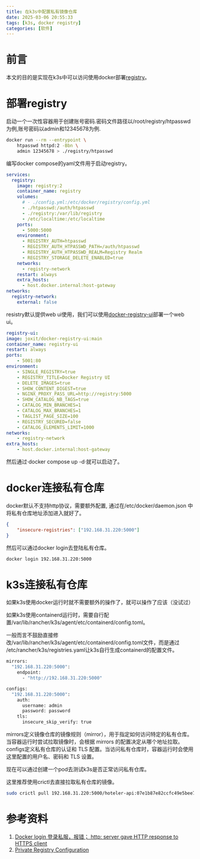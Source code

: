 ```yaml
---
title: 在k3s中配置私有镜像仓库
date: 2025-03-06 20:55:33
tags: [k3s, docker registry]
categories: [软件]
---
```


# 前言

本文的目的是实现在k3s中可以访问使用docker部署[registry](https://hub.docker.com/_/registry)。

# 部署registry

启动一个一次性容器用于创建账号密码.密码文件路径以/root/registry/htpasswd为例,账号密码以admin和12345678为例.

```bash
docker run --rm --entrypoint \
    htpasswd httpd:2 -Bbn \
    admin 12345678 > ./registry/htpasswd
```

编写docker compose的yaml文件用于启动registry。

```yaml
services:
  registry:
    image: registry:2
    container_name: registry
    volumes:
      # - ./config.yml:/etc/docker/registry/config.yml
      - ./htpasswd:/auth/htpasswd
      - ./registry:/var/lib/registry
      - /etc/localtime:/etc/localtime
    ports:
      - 5000:5000
    environment:
      - REGISTRY_AUTH=htpasswd
      - REGISTRY_AUTH_HTPASSWD_PATH=/auth/htpasswd
      - REGISTRY_AUTH_HTPASSWD_REALM=Registry Realm
      - REGISTRY_STORAGE_DELETE_ENABLED=true
    networks:
      - registry-network
    restart: always
    extra_hosts:
      - host.docker.internal:host-gateway
networks:
  registry-network:
    external: false
```

resistry默认提供web ui使用，我们可以使用[docker-registry-ui](https://hub.docker.com/r/joxit/docker-registry-ui)部署一个web ui。

```yaml
registry-ui:
image: joxit/docker-registry-ui:main
container_name: registry-ui
restart: always
ports:
    - 5001:80
environment:
    - SINGLE_REGISTRY=true
    - REGISTRY_TITLE=Docker Registry UI
    - DELETE_IMAGES=true
    - SHOW_CONTENT_DIGEST=true
    - NGINX_PROXY_PASS_URL=http://registry:5000
    - SHOW_CATALOG_NB_TAGS=true
    - CATALOG_MIN_BRANCHES=1
    - CATALOG_MAX_BRANCHES=1
    - TAGLIST_PAGE_SIZE=100
    - REGISTRY_SECURED=false
    - CATALOG_ELEMENTS_LIMIT=1000
networks:
    - registry-network
extra_hosts:
    - host.docker.internal:host-gateway
```

然后通过·docker compose up -d·就可以启动了。

# docker连接私有仓库

docker默认不支持http协议，需要额外配置, 通过在/etc/docker/daemon.json 中将私有仓库地址添加进入就好了。

```json
{
    "insecure-registries": ["192.168.31.220:5000"]
}
```

然后可以通过docker login去登陆私有仓库。

```bash
docker login 192.168.31.220:5000
```

# k3s连接私有仓库

如果k3s使用docker运行时就不需要额外的操作了，就可以操作了应该（没试过）

如果k3s使用containerd运行时，需要自行配置/var/lib/rancher/k3s/agent/etc/containerd/config.toml。

一般而言不鼓励直接修改/var/lib/rancher/k3s/agent/etc/containerd/config.toml文件，而是通过 /etc/rancher/k3s/registries.yaml让k3s自行生成containerd的配置文件。

```bash
mirrors:
  "192.168.31.220:5000":
    endpoint:
      - "http://192.168.31.220:5000"

configs:
  "192.168.31.220:5000":
    auth:
      username: admin
      password: password
    tls:
      insecure_skip_verify: true
```

mirrors定义镜像仓库的镜像规则（mirror），用于指定如何访问特定的私有仓库。当容器运行时尝试拉取镜像时，会根据 mirrors 的配置决定从哪个地址拉取。
configs定义私有仓库的认证和 TLS 配置。当访问私有仓库时，容器运行时会使用这里配置的用户名、密码和 TLS 设置。

现在可以通过创建一个pod去测试k3s是否正常访问私有仓库。

这里推荐使用crictl去直接拉取私有仓库的镜像。

```bash
sudo crictl pull 192.168.31.220:5000/hoteler-api:07e1b87e82ccfc49e5bee7d3d88cf2c304376056
```

# 参考资料

1. [Docker login 登录私服，报错； http: server gave HTTP response to HTTPS client](https://blog.csdn.net/tergou/article/details/120422445)
2. [Private Registry Configuration](https://docs.k3s.io/zh/installation/private-registry)